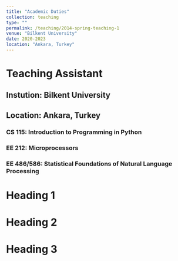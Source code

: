 ```yaml
---
title: "Academic Duties"
collection: teaching
type: ""
permalink: /teaching/2014-spring-teaching-1
venue: "Bilkent University"
date: 2020-2023
location: "Ankara, Turkey"
---
```


# Teaching Assistant

## Instution: Bilkent University

## Location: Ankara, Turkey

### CS 115: Introduction to Programming in Python

### EE 212: Microprocessors

### EE 486/586: Statistical Foundations of Natural Language Processing

Heading 1
======

Heading 2
======

Heading 3
======
